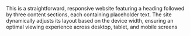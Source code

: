 This is a straightforward, responsive website featuring a heading followed by three content sections, each containing placeholder text. The site dynamically adjusts its layout based on the device width, ensuring an optimal viewing experience across desktop, tablet, and mobile screens
